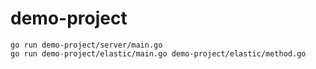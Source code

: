 # demo-project

`go run demo-project/server/main.go`
<br>
```go run demo-project/elastic/main.go demo-project/elastic/method.go```

